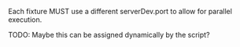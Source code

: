 Each fixture MUST use a different serverDev.port to allow for parallel execution.

TODO: Maybe this can be assigned dynamically by the script?
